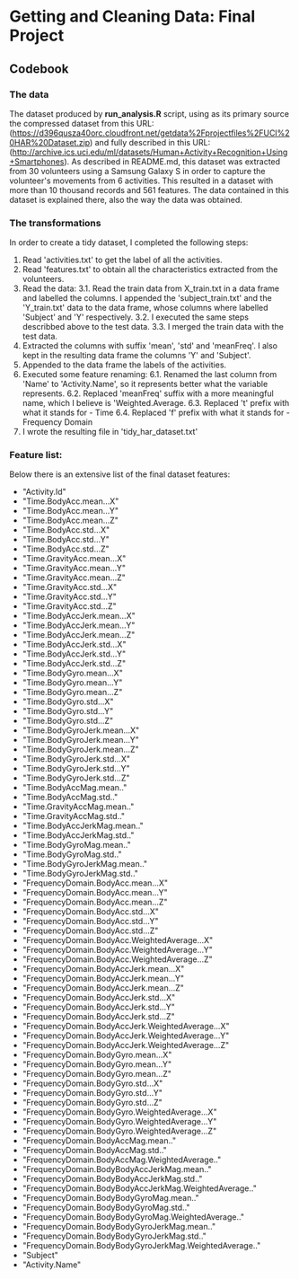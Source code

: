 # Getting and Cleaning Data: Final Project

## Codebook

### The data

The dataset produced by **run_analysis.R** script, using as its primary source the compressed dataset from this URL: (https://d396qusza40orc.cloudfront.net/getdata%2Fprojectfiles%2FUCI%20HAR%20Dataset.zip) and fully described in this URL: (http://archive.ics.uci.edu/ml/datasets/Human+Activity+Recognition+Using+Smartphones). As described in README.md, this dataset was extracted from 30 volunteers using a Samsung Galaxy S in order to capture the volunteer's movements from 6 activities. This resulted in a dataset with more than 10 thousand records and 561 features. The data contained in this dataset is explained there, also the way the data was obtained.

### The transformations

In order to create a tidy dataset, I completed the following steps:
1. Read 'activities.txt' to get the label of all the activities.
2. Read 'features.txt' to obtain all the characteristics extracted from the volunteers.
3. Read the data:
  3.1. Read the train data from X_train.txt in a data frame and labelled the columns. I appended the 'subject_train.txt' and the 'Y_train.txt' data to the data frame, whose columns where labelled 'Subject' and 'Y' respectively.
  3.2. I executed the same steps describbed above to the test data.
  3.3. I merged the train data with the test data.
4. Extracted the columns with suffix 'mean', 'std' and 'meanFreq'. I also kept in the resulting data frame the columns 'Y' and 'Subject'.
5. Appended to the data frame the labels of the activities.
6. Executed some feature renaming:
  6.1. Renamed the last column from 'Name' to 'Activity.Name', so it represents better what the variable represents.
  6.2. Replaced 'meanFreq' suffix with a more meaningful name, which I believe is 'Weighted.Average.
  6.3. Replaced 't' prefix with what it stands for - Time
  6.4. Replaced 'f' prefix with what it stands for - Frequency Domain
7. I wrote the resulting file in 'tidy_har_dataset.txt'

### Feature list:

Below there is an extensive list of the final dataset features:

* "Activity.Id"
* "Time.BodyAcc.mean...X"
* "Time.BodyAcc.mean...Y"
* "Time.BodyAcc.mean...Z"
* "Time.BodyAcc.std...X"
* "Time.BodyAcc.std...Y"
* "Time.BodyAcc.std...Z"
* "Time.GravityAcc.mean...X"
* "Time.GravityAcc.mean...Y"
* "Time.GravityAcc.mean...Z"
* "Time.GravityAcc.std...X"
* "Time.GravityAcc.std...Y"
* "Time.GravityAcc.std...Z"
* "Time.BodyAccJerk.mean...X"
* "Time.BodyAccJerk.mean...Y"
* "Time.BodyAccJerk.mean...Z"
* "Time.BodyAccJerk.std...X"
* "Time.BodyAccJerk.std...Y"
* "Time.BodyAccJerk.std...Z"
* "Time.BodyGyro.mean...X"
* "Time.BodyGyro.mean...Y"
* "Time.BodyGyro.mean...Z"
* "Time.BodyGyro.std...X"
* "Time.BodyGyro.std...Y"
* "Time.BodyGyro.std...Z"
* "Time.BodyGyroJerk.mean...X"
* "Time.BodyGyroJerk.mean...Y"
* "Time.BodyGyroJerk.mean...Z"
* "Time.BodyGyroJerk.std...X"
* "Time.BodyGyroJerk.std...Y"
* "Time.BodyGyroJerk.std...Z"
* "Time.BodyAccMag.mean.."
* "Time.BodyAccMag.std.."
* "Time.GravityAccMag.mean.."
* "Time.GravityAccMag.std.."
* "Time.BodyAccJerkMag.mean.."
* "Time.BodyAccJerkMag.std.."
* "Time.BodyGyroMag.mean.."
* "Time.BodyGyroMag.std.."
* "Time.BodyGyroJerkMag.mean.."
* "Time.BodyGyroJerkMag.std.."
* "FrequencyDomain.BodyAcc.mean...X"
* "FrequencyDomain.BodyAcc.mean...Y"
* "FrequencyDomain.BodyAcc.mean...Z"
* "FrequencyDomain.BodyAcc.std...X"
* "FrequencyDomain.BodyAcc.std...Y"
* "FrequencyDomain.BodyAcc.std...Z"
* "FrequencyDomain.BodyAcc.WeightedAverage...X"
* "FrequencyDomain.BodyAcc.WeightedAverage...Y"
* "FrequencyDomain.BodyAcc.WeightedAverage...Z"
* "FrequencyDomain.BodyAccJerk.mean...X"
* "FrequencyDomain.BodyAccJerk.mean...Y"
* "FrequencyDomain.BodyAccJerk.mean...Z"
* "FrequencyDomain.BodyAccJerk.std...X"
* "FrequencyDomain.BodyAccJerk.std...Y"
* "FrequencyDomain.BodyAccJerk.std...Z"
* "FrequencyDomain.BodyAccJerk.WeightedAverage...X"
* "FrequencyDomain.BodyAccJerk.WeightedAverage...Y"
* "FrequencyDomain.BodyAccJerk.WeightedAverage...Z"
* "FrequencyDomain.BodyGyro.mean...X"
* "FrequencyDomain.BodyGyro.mean...Y"
* "FrequencyDomain.BodyGyro.mean...Z"
* "FrequencyDomain.BodyGyro.std...X"
* "FrequencyDomain.BodyGyro.std...Y"
* "FrequencyDomain.BodyGyro.std...Z"
* "FrequencyDomain.BodyGyro.WeightedAverage...X"
* "FrequencyDomain.BodyGyro.WeightedAverage...Y"
* "FrequencyDomain.BodyGyro.WeightedAverage...Z"
* "FrequencyDomain.BodyAccMag.mean.."
* "FrequencyDomain.BodyAccMag.std.."
* "FrequencyDomain.BodyAccMag.WeightedAverage.."
* "FrequencyDomain.BodyBodyAccJerkMag.mean.."
* "FrequencyDomain.BodyBodyAccJerkMag.std.."
* "FrequencyDomain.BodyBodyAccJerkMag.WeightedAverage.."
* "FrequencyDomain.BodyBodyGyroMag.mean.."
* "FrequencyDomain.BodyBodyGyroMag.std.."
* "FrequencyDomain.BodyBodyGyroMag.WeightedAverage.."
* "FrequencyDomain.BodyBodyGyroJerkMag.mean.."
* "FrequencyDomain.BodyBodyGyroJerkMag.std.."
* "FrequencyDomain.BodyBodyGyroJerkMag.WeightedAverage.."
* "Subject"
* "Activity.Name"
